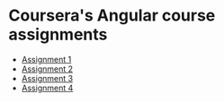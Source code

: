 Coursera's Angular course assignments
=====================================

- [Assignment 1](https://vria.github.io/coursera-angular/assignment1/)
- [Assignment 2](https://vria.github.io/coursera-angular/assignment2/)
- [Assignment 3](https://vria.github.io/coursera-angular/assignment3/)
- [Assignment 4](https://vria.github.io/coursera-angular/assignment4/)
